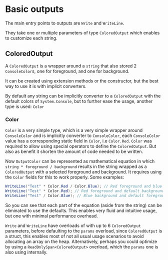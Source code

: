 # Basic outputs

The main entry points to outputs are `Write` and `WriteLine`.

They take one or multiple parameters of type `ColoredOutput` which enables to customize each string.

## ColoredOutput

A `ColoredOutput` is a wrapper around a `string` that also stored 2 `ConsoleColor`s, one for foreground, and one for background.

It can be created using extension methods or the constructor, but the best way to use it is with implicit converters.

By default any string can be implicitly converter to a `ColoredOutput` with the default colors of `System.Console`, but to further ease the usage, another type is used: `Color`

### Color

`Color` is a very simple type, which is a very simple wrapper around `ConsoleColor` and is implicitly converter to `ConsoleColor`, each `ConsoleColor` value has a corresponding static field in `Color`, i.e `Color.Red`. `Color` was required to allow using special operators to define the `ColoredOutput`. But also as benefit it shorten the amount of code needed to be written.

Now `OutputColor` can be represented as mathematical equation in which `string * foreground / background` results in the string wrapped as a `ColoredOutput` with a selected foreground and background. It requires using the `Color` fields for this to work properly. Some examples:

```csharp
WriteLine("Test" * Color.Red / Color.Blue); // Red foreground and blue background
WriteLine("Test" * Color.Red); // Red foreground and default background (black)
WriteLine("Test" / Color.Blue); // Blue background and default foreground (gray)
```

So you can see that each part of the equation (aside from the string) can be eliminated to use the defaults. This enables very fluid and intuitive usage, but one with minimal performance overhead.

`Write` and `WriteLine` have overloads of with up to 6 `ColoredOutput` parameters, before defaulting to the `params` overload, since `ColoredOutput` is a struct, this enables most of not all usual usage scenarios to avoid allocating an array on the heap. Alternatively, perhaps you could optimize by using a `ReadOnlySpan<ColoredOutput>` overload, which the `params` one is also using internally.
